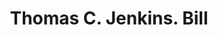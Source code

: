 ---
doi: 10.7916/D8FN2JBG
date_other: '1890'
date_other_textual: 1890-1899
form: printed ephemera
genre:
- Invoices
name:
- Thomas C. Jenkins
object_in_context_url: https://biggert.cul.columbia.edu/items/view/ave_biggert_01493
subject_hierarchical_geographic:
- Pittsburgh, Pennsylvania, United States
subject_name:
- Thomas C. Jenkins
title: Thomas C. Jenkins. Bill
sort_title: Thomas C. Jenkins. Bill
call_number: ave_biggert_01493
coordinates:
- 40.439722222222215,-79.97638888888889
pid: ave_biggert_01493
identifiers: ave_biggert_01493
canvas_id: ldpd:396754
permalink: "/items/ave_biggert_01493/"
layout: iiif-image-page
---